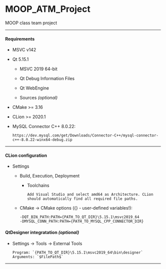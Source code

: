 # MOOP_ATM_Project

MOOP class team project

---

#### **Requirements**

- MSVC v142

- Qt 5.15.1
  
  - MSVC 2019 64-bit
  
  - Qt Debug Information Files
  
  - Qt WebEngine
  
  - Sources *(optional)*

- CMake >= 3.16

- CLion >= 2020.1 

- MySQL Connector C++ 8.0.22: 

      https://dev.mysql.com/get/Downloads/Connector-C++/mysql-connector-c++-8.0.22-winx64-debug.zip

---

#### CLion configuration

- Settings

    - Build, Execution, Deployment
  
        - Toolchains
    
              Add Visual Studio and select amd64 as Architecture. CLion should automatically find all required file paths.
  
  - CMake -> CMake options ({} - user-defined variables!): 
  
        -DQT_BIN_PATH:PATH={PATH_TO_QT_DIR}\5.15.1\msvc2019_64
        -DMYSQL_CONN_PATH:PATH={PATH_TO_MYSQL_CPP_CONNECTOR_DIR}

#### QtDesigner integratation *(optional)*

 - Settings -> Tools -> External Tools

       Program: `{PATH_TO_QT_DIR}\5.15.1\msvc2019_64\bin\designer`
       Arguments: `$FilePath$`

---
